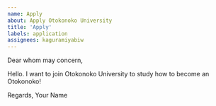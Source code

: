 ```yaml
---
name: Apply
about: Apply Otokonoko University
title: 'Apply'
labels: application
assignees: kaguramiyabiw
---
```


Dear whom may concern,

Hello. I want to join Otokonoko University to study how to become an Otokonoko!

Regards,
Your Name
